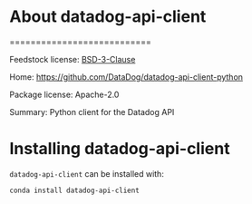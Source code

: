 
# About datadog-api-client
===========================

Feedstock license: [BSD-3-Clause](https://github.com/AnacondaRecipes/datadog-api-client-feedstock/blob/main/LICENSE)

Home: https://github.com/DataDog/datadog-api-client-python

Package license: Apache-2.0

Summary: Python client for the Datadog API


Installing datadog-api-client
================

`datadog-api-client` can be installed with:

```
conda install datadog-api-client
```
